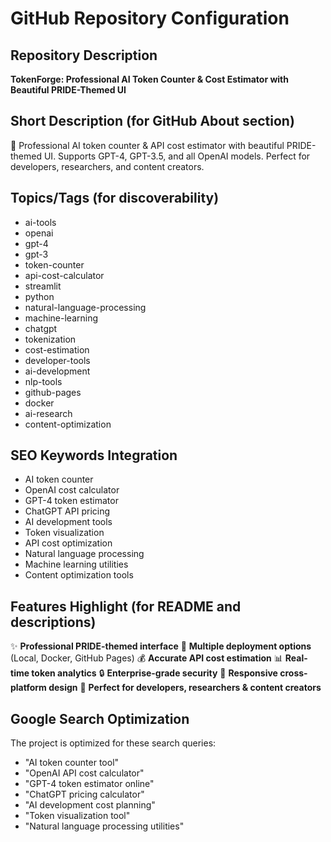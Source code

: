 # GitHub Repository Configuration

## Repository Description
**TokenForge: Professional AI Token Counter & Cost Estimator with Beautiful PRIDE-Themed UI**

## Short Description (for GitHub About section)
🌈 Professional AI token counter & API cost estimator with beautiful PRIDE-themed UI. Supports GPT-4, GPT-3.5, and all OpenAI models. Perfect for developers, researchers, and content creators.

## Topics/Tags (for discoverability)
- ai-tools
- openai
- gpt-4
- gpt-3
- token-counter
- api-cost-calculator
- streamlit
- python
- natural-language-processing
- machine-learning
- chatgpt
- tokenization
- cost-estimation
- developer-tools
- ai-development
- nlp-tools
- github-pages
- docker
- ai-research
- content-optimization

## SEO Keywords Integration
- AI token counter
- OpenAI cost calculator
- GPT-4 token estimator
- ChatGPT API pricing
- AI development tools
- Token visualization
- API cost optimization
- Natural language processing
- Machine learning utilities
- Content optimization tools

## Features Highlight (for README and descriptions)
✨ **Professional PRIDE-themed interface**
🚀 **Multiple deployment options** (Local, Docker, GitHub Pages)
💰 **Accurate API cost estimation** 
📊 **Real-time token analytics**
🔒 **Enterprise-grade security**
📱 **Responsive cross-platform design**
🎯 **Perfect for developers, researchers & content creators**

## Google Search Optimization
The project is optimized for these search queries:
- "AI token counter tool"
- "OpenAI API cost calculator"
- "GPT-4 token estimator online"
- "ChatGPT pricing calculator"
- "AI development cost planning"
- "Token visualization tool"
- "Natural language processing utilities"
